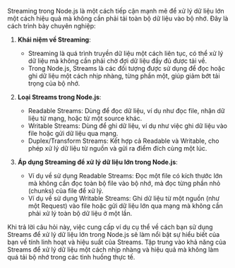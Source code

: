 Streaming trong Node.js là một cách tiếp cận mạnh mẽ để xử lý dữ liệu lớn một cách hiệu quả mà không cần phải tải toàn bộ dữ liệu vào bộ nhớ. Đây là cách trình bày chuyên nghiệp:

1. **Khái niệm về Streaming**:

   - Streaming là quá trình truyền dữ liệu một cách liên tục, có thể xử lý dữ liệu mà không cần phải chờ đợi dữ liệu đầy đủ được tải về.
   - Trong Node.js, Streams là các đối tượng được sử dụng để đọc hoặc ghi dữ liệu một cách nhịp nhàng, từng phần một, giúp giảm bớt tải trọng của bộ nhớ.

2. **Loại Streams trong Node.js**:

   - Readable Streams: Dùng để đọc dữ liệu, ví dụ như đọc file, nhận dữ liệu từ mạng, hoặc từ một source khác.
   - Writable Streams: Dùng để ghi dữ liệu, ví dụ như việc ghi dữ liệu vào file hoặc gửi dữ liệu qua mạng.
   - Duplex/Transform Streams: Kết hợp cả Readable và Writable, cho phép xử lý dữ liệu từ nguồn và gửi ra điểm đích cùng một lúc.

3. **Áp dụng Streaming để xử lý dữ liệu lớn trong Node.js**:
   - Ví dụ về sử dụng Readable Streams: Đọc một file có kích thước lớn mà không cần đọc toàn bộ file vào bộ nhớ, mà đọc từng phần nhỏ (chunks) của file để xử lý.
   - Ví dụ về sử dụng Writable Streams: Ghi dữ liệu từ một nguồn (như một Request) vào file hoặc gửi dữ liệu lớn qua mạng mà không cần phải xử lý toàn bộ dữ liệu ở một lần.

Khi trả lời câu hỏi này, việc cung cấp ví dụ cụ thể về cách bạn sử dụng Streams để xử lý dữ liệu lớn trong Node.js sẽ làm nổi bật sự hiểu biết của bạn về tính linh hoạt và hiệu suất của Streams. Tập trung vào khả năng của Streams để xử lý dữ liệu một cách nhịp nhàng và hiệu quả mà không làm quá tải bộ nhớ trong các tình huống thực tế.
